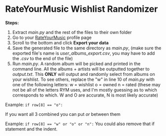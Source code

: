 # RateYourMusic Wishlist Randomizer
**Steps:**
1. Extract *main.py* and the rest of the files to their own folder
2. Go to your [RateYourMusic](https://www.rateyourmusic.com) profile page
3. Scroll to the bottom and click **Export your data**
4. Save the generated file to the same directory as *main.py*, (make sure the exported file's name is *user_albums_export.csv*, you may have to add the *.csv* to the end of the file)
5. Run *main.py*. A random album will be picked and printed in the command line. All the albums + artists will be outputted together to *output.txt*. 
This **ONLY** will output and randomly select from albums on your wishlist. To see others, replace the "w" in line 10 of *main.py* with one of the following letters:
w = wishlist
o = owned
n = rated
(these may not be all of the letters RYM uses, and I'm mostly guessing as to which corresponds to which. W and O are accurate, N is most likely accurate)

Example:
    `if row[8] == "o":`

If you want all 3 combined you can put *or* between them

Example:
    `if row[8] == "w" or "o" or "n":`
You could also remove that if statement and the indent.
